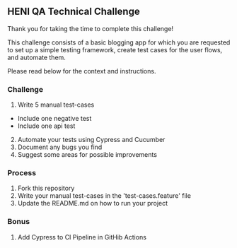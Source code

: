 ## HENI QA Technical Challenge

Thank you for taking the time to complete this challenge!

This challenge consists of a basic blogging app for which you are requested to set up a simple testing framework, create test cases for the user flows, and automate them.

Please read below for the context and instructions.

### Challenge
1. Write 5 manual test-cases
  * Include one negative test
  * Include one api test
2. Automate your tests using Cypress and Cucumber
3. Document any bugs you find 
4. Suggest some areas for possible improvements

### Process
1. Fork this repository
2. Write your manual test-cases in the 'test-cases.feature' file
3. Update the README.md on how to run your project

### Bonus
1. Add Cypress to CI Pipeline in GitHib Actions